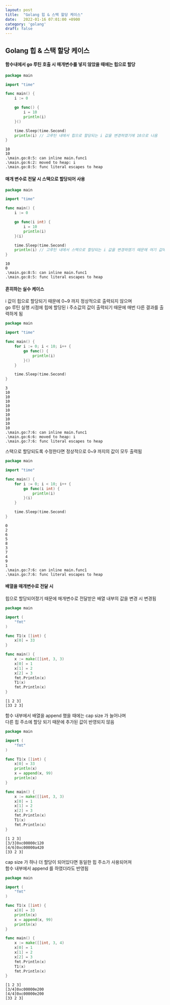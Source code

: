 ```yaml
---
layout: post
title:  "Golang 힙 & 스택 할당 케이스"
date:   2022-01-16 07:01:00 +0900
category: 'golang'
draft: false
---
```


## Golang 힙 & 스택 할당 케이스

#### 함수내에서 go 루틴 호출 시 매개변수를 넣지 않았을 때에는 힙으로 할당 

```go
package main

import "time"

func main() {
	i := 0

	go func() {
		i = 10
		println(i)
	}()

	time.Sleep(time.Second)
	println(i) // 고루틴 내에서 힙으로 할당되는 i 값을 변경하였기에 10으로 나옴 
}
```
```
10
10
.\main.go:8:5: can inline main.func1
.\main.go:6:2: moved to heap: i
.\main.go:8:5: func literal escapes to heap
```

#### 매개 변수로 전달 시 스택으로 할당되어 사용

```go
package main

import "time"

func main() {
	i := 0

	go func(i int) {
		i = 10
		println(i)
	}(i)

	time.Sleep(time.Second)
	println(i) // 고루틴 내에서 스택으로 할당되는 i 값을 변경하였기 때문에 여기 값에서는 변동없음 
}
```
```
10
0
.\main.go:8:5: can inline main.func1
.\main.go:8:5: func literal escapes to heap
```

#### 흔히하는 실수 케이스
i 값이 힙으로 할당되기 때문에 0~9 까지 정상적으로 출력되지 않으며  
go 루틴 실행 시점에 힙에 할당된 i 주소값의 값이 출력되기 때문에 매번 다른 결과를 출력하게 됨  

```go
package main

import "time"

func main() {
	for i := 0; i < 10; i++ {
		go func() {
			println(i) 
		}()
	}

	time.Sleep(time.Second)
}
```
```
3
10
10
10
10
10
10
10
10
10
.\main.go:7:6: can inline main.func1
.\main.go:6:6: moved to heap: i
.\main.go:7:6: func literal escapes to heap
```

스택으로 할당되도록 수정한다면 정상적으로 0~9 까지의 값이 모두 출력됨  

```go
package main

import "time"

func main() {
	for i := 0; i < 10; i++ {
		go func(i int) {
			println(i) 
		}(i)
	}

	time.Sleep(time.Second)
}
```
```
0
2
6
5
8
3
7
4
9
1
.\main.go:7:6: can inline main.func1
.\main.go:7:6: func literal escapes to heap
```


#### 배열을 매개변수로 전달 시 

힙으로 할당되어졌기 때문에 매개변수로 전달받은 배열 내부의 값을 변경 시 변경됨

```go
package main

import (
	"fmt"
)

func T1(x []int) {
	x[0] = 33
}

func main() {
	x := make([]int, 3, 3)
	x[0] = 1
	x[1] = 2
	x[2] = 3
	fmt.Println(x)
	T1(x)
	fmt.Println(x)
}
```
```
[1 2 3]
[33 2 3]
```

함수 내부에서 배열을 append 했을 때에는 cap size 가 늘어나며  
다른 힙 주소에 할당 되기 때문에 추가된 값이 반영되지 않음


```go
package main

import (
	"fmt"
)

func T1(x []int) {
	x[0] = 33
	println(x)
	x = append(x, 99)
	println(x)
}

func main() {
	x := make([]int, 3, 3)
	x[0] = 1
	x[1] = 2
	x[2] = 3
	fmt.Println(x)
	T1(x)
	fmt.Println(x)
}
```
```
[1 2 3]
[3/3]0xc00000c120
[4/6]0xc00000a420
[33 2 3] 
```

cap size 가 하나 더 할당이 되어있다면 동일한 힙 주소가 사용되어져  
함수 내부에서 append 를 하였더라도 반영됨

```go
package main

import (
	"fmt"
)

func T1(x []int) {
	x[0] = 33
	println(x)
	x = append(x, 99)
	println(x)
}

func main() {
	x := make([]int, 3, 4)
	x[0] = 1
	x[1] = 2
	x[2] = 3
	fmt.Println(x)
	T1(x)
	fmt.Println(x)
}
```
```
[1 2 3]
[3/4]0xc00000e200
[4/4]0xc00000e200
[33 2 3]
```